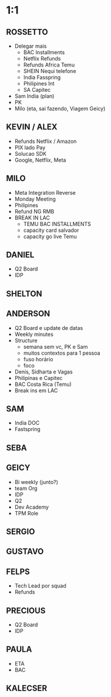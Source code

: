 
# 1:1

## ROSSETTO
- Delegar mais
  - BAC Installments
  - Netflix Refunds
  - Refunds Africa Temu
  - SHEIN Nequi telefone
  - India Fasspring
  - Philipines Int
  - SA Capitec
- Sam India (plan)
- PK
- Milo (eta, sai fazendo, Viagem Geicy)

## KEVIN / ALEX
- Refunds Netflix / Amazon
- PIX lado Pay
- Solucao SDK
- Google, Netflix, Meta

## MILO
- Meta Integration Reverse
- Monday Meeting
- Philipines
- Refund NG RMB
- BREAK IN LAC
  - TEMU BAC INSTALLMENTS
  - capacity card salvador
  - capacity go live Temu

## DANIEL
- Q2 Board
- IDP
  
## SHELTON

## ANDERSON
- Q2 Board e update de datas
- Weekly minutes
- Structure
  - semana sem vc, PK e Sam
  - muitos contextos para 1 pessoa
  - fuso horário
  - foco
- Denis, Sidharta e Vagas
- Philipinas e Capitec
- BAC Costa Rica (Temu)
- Break ins em LAC

## SAM
- India DOC
- Fastspring

## SEBA

## GEICY
- Bi weekly (junto?)
- team Org
- IDP
- Q2
- Dev Academy
- TPM Role

## SERGIO

## GUSTAVO

## FELPS
- Tech Lead por squad
- Refunds

## PRECIOUS
- Q2 Board
- IDP

## PAULA
- ETA
- BAC

## KALECSER
